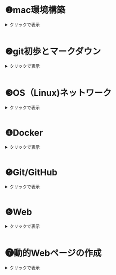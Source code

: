 
# ❶mac環境構築

<details><summary>クリックで表示</summary>

## homebrew
### *homebrewとは*
- MacやLinuxで使えるパッケージマネジャー（ソフトウェアをインストール・管理するための便利ツール）

⇨Homebrewを使うと、ターミナル上から簡単にツールを入れたりアップデートしたりできる。

 <br/>

### *インストール*
1.  公式サイトからインストール用のコマンドを入手（以下）

```
/bin/bash -c "$(curl -fsSL https://raw.githubusercontent.com/Homebrew/install/HEAD/install.sh)"
```

2. terminalに貼り付け実行（パスワードはPCのものを使用）

3. 「Press RETURN to continue or any other key to abort 」が表示されたら、Enterキーで実行

4. 「Installation successful」と出たらインストール完了

5. 以下のコマンドをterminalに入力し、バージョン情報が表示されれば正常
```
brew -v
```

 <br/>

## Git
### *Gitとは*
- コードの変更履歴を記録・管理するためのツール（**ローカル環境**）

    - 特徴：　バージョン管理・履歴・ブランチ機能・共同開発
 <br/>

### *インストール*
Gitは元々インストールされている場合もあるため、まず以下のコマンドで確認する。
```
git -v
```
git versionが表示されればGitは利用可能

*"コマンドラインデベロッパーツールが必要です"と表示された場合はインストールを行う。

完了するとGitが利用できる。

 <br/>

 ## GitHub
 ### *GitHubとは*
- Gitのデータをインターネット上で共有するサービス（**リモート環境**）

    - 特徴：　Gitのリポジトリをクラウド上に・コードの公開・共有

 <br/>

### *Githubアカウント*
Git(hub)の利用にはアカウントの作成が必要
- Github公式サイトにアクセスしてサインアップ⇨
[GitHub](https://github.com/)

<br/>

### *リポジトリの作成*
リポジトリ：　Gitで管理するプロジェクト（コード・ファイル・フォルダ・履歴等）の入れ物

- "New repository"を選択
    - Repository name：プロジェクト名
    - Description(任意)：内容の説明
    - Public / Private：公開設定 *（後で変更可能）*
    - **Initialize this repository with "README file"** ：READMEファイル（説明書）を作る場合チェック☑️



<br/>

## GitHub Desktop
### *GitHub Desktopとは*

- ターミナルを使わなくてもGitを使えるGUIツール

    - 特徴：　管理・コミット（変更記録）・プッシュ・プル・ブランチ切り替え・GitHub接続がカンタンに

<br/>

### *インストール*
1. 公式サイトからアプリをダウンロード⇨[GitHub Desktop](https://github.com/apps/desktop)

2. GitHubアカウントでログイン
3. フォルダやファイルをリポジトリへ登録

<br/>

### *使い方（GitHub Desktop版）*


---
#### push
---
 登録したファイル内容の変更等を保存すると、GitHub Desktop上に反映される

⇨　GitHub Desktop上の"Commit to main"より変更を保存

⇨　"Push origin" でGitHub上にアップロードされる

<br/>

### *使い方（コマンド版）*
ターミナルへのコマンド入力でも同じ操作ができる

git
- clone
- add
- commit
- push
- init
- remote add


<br/>

## Docker
### *Dockerとは*
- アプリと環境設定を丸ごと軽量なパッケージ（＝コンテナ）にすることで、どこでも同じ動作が保証される仕組み
    - イメージ：　コンテナを作るための設計図。OSやソフトウェア、設定が入っている。
    - コンテナ：　実際に動いている実行中の環境＝１つのVM
    - Dokerfile：　イメージを作るためのレシピ。テキストファイルで環境を定義

<br/>

### *インストール*
- Macの場合は**Docker Desktop**を使うとラク

    ⇨DockerはLinuxのVMを使っているため、Desktop版で自動構築してもらうのが簡単

1. 公式サイトからダウンロード⇨[Docker](https://www.docker.com/)

2. アプリケーションフォルダに移動し開く

3. 利用規約に同意、こだわりがなければ推奨設定を利用

4. 動作状況を確認
    - メニューバーに🐳のマークがある場合正常に起動している
    - または、ターミナル上で以下を入力し、バージョン情報が表示されれば正常
    ```
    docker -v
    ```

5. 現在実行中のDockerコンテナを確認

以下のコマンドで起動中のコンテナ一覧が表示される

```
docker ps
```
- `docker ps -a`：すべてのコンテナを表示（停止中含む）
- `docker ps -q`：コンテナIDのみを表示（スクリプトで使うときに便利）

<br/>

## docer-compose
- 複数のDockerコンテナを一括で構成・起動・管理できるツール

- Docker Desktopにcomposeも同梱されており、すぐ使える場合が多い
    - ターミナル上で以下を入力し、バージョン情報が表示されれば正常
    ```
    docker-compose -v
    ```
<br/>

## Visual Studio Code
- 拡張機能が豊富なマルチOSコードエディタ

<br/>

### *インストール*
1. 公式サイトからダウンロード⇨[visuaistudio](https://code.visualstudio.com/)

2. アプリケーションフォルダにインストールして起動
3. 拡張機能でカスタム

    - おすすめカスタム機能⇨[VScodeおすすめカスタム](https://qiita.com/qrrq/items/0e116a59743874d18cb1)

<br/>

### *terminal*
- Macのターミナル（bash,zsh）をVScode内で開いているイメージ

<br/>

## まとめ
以下が確認できればとりあえずOK
- コマンドラインで確認

    - `docker ps`

    - `docker-compose -v`

    - `git -v`

    - `brew -v`

- PCのアプリケーションフォルダで確認

    - github desktop
    - visual studio code

</details>

<br/>

# ❷git初歩とマークダウン

<details><summary>クリックで表示</summary>

## SSH（Secure Shell）
- ネットワークを通じて別のPCと安全に通信するためのプロトコル、SSH鍵ペア（**公開鍵＆秘密鍵**）で認証
- 特徴：暗号化通信、リモートアクセス、トンネリング（他のHTTPなどのプロトコルの通信も安全に）
- **GitHubなど、リモートローカル間でデータをやり取りするにはSSH認証が必要**
- 一般的にHTTPSより安全

**※HTTPS**　ーもう一つの認証方法
- アクセスのたびにユーザー名とパスワード（アクセストークン）を使って認証
- **Web通信**を安全にするために使う

<br/>

### *SSH接続の設定*
#### SSH鍵の作成
1. SShキーを入れるフォルダ（デフォルト）に移動
   ```
   $cd ~/.ssh
    ```
2. コマンドでSSH鍵ペアを生成する
    ```
    ssh-keygen -t rsa
    ```

3. 鍵の保存場所がデフォルトの`~/.ssh/id_rsa `になっていることを確認
4. パスワードの設定（入力が見えないので注意）
5. 任意でパスフレーズを設定（しない場合はエンター）

6. 以下のように生成される

<img src="https://prog-8.com/shared/images/document/34/165533606243.png" width="50%">

引用 > https://prog-8.com/docs/git-env

7. .sshファイル内に鍵が作成できていることを確認
```
ls ~/.ssh
```

#### SSH公開鍵の登録（GitHub）

1. SShキーのフォルダ（デフォルト）に移動
   ```
   $cd ~/.ssh
    ```
2. 公開鍵ファイル内容の閲覧
    ```
    cat id_rsa.pub
    ```
3. `ssh-rsa`から始まり、メールアドレスで終わる長い文字列が公開鍵
4. GitHubにログインし、「Setting > SSH and GPG keys >  New SSH key」へ

   Keyフィールドに先程の公開鍵をコピペ⇨「Add SSH Key」
5. 接続の確認
   ```
   ssh -T git@github.com
   ```
   接続できていれば以下メッセージが表示
   ```
   Hi <Your GitHub Username>! You've successfully authenticated,...
   ```

参考⇩
> https://qiita.com/shizuma/items/2b2f873a0034839e47ce

<br/>

## リポジトリ
リポジトリ：　Gitで管理するプロジェクト（コード・ファイル・フォルダ・履歴等）の入れ物

### *リポジトリの作成*
- "New repository"を選択
    - Repository name：プロジェクト名
    - Description(任意)：内容の説明
    - Public / Private：公開設定 *（後で変更可能）*
    - **Initialize this repository with "README file"** ：READMEファイル（説明書）を作る場合チェック☑️



## clone
- リモート上のリポジトリをローカルに履歴やブランチごとコピーすること
    - 特徴：　ローカルで編集可、バックアップ、バージョン管理

## commit
- ローカルリポジトリ内で変更を保存する操作
    - ファイルの状態、作成者、タイムスタンプなどの情報をもつ
    - コミットメッセージ：変更点を説明するコメントで、履歴を振り返るときに大事

## push
- commitをリモートリポジトリに送信する操作
    - 共有、バックアップになる

<br/>

### *Clone〜Pushまでの流れ　【GitHub Desktop ver.】*
[terminal(コマンド)で行う場合はコチラ](#clonepushまでの流れgitコマンドver)

＜はじめに＞
必要に応じて、ローカル上にGitのリポジトリ（履歴を管理する場所）を作成する。
- プロジェクトのフォルダ内で実行すると、”.git”という隠しフォルダが作成される。（これはバージョン管理に必要な情報を記録する）
- コマンドは以下⇩
    ```
    git init
    ```

＜Clone＞

すでにリモート環境にあるリポジトリを履歴ごとローカルにコピー⇩
```
Git clone <repositoryのURL>
```

＜commit＞

1. commitの準備として、記録したい変更を指定する(ステージング)
```
#変更したファイル名を指定
git add <file>

#現在のフォルダとその中のすべての変更をまとめて指定
git add .
```

2. ステージングした変更をリポジトリに記録（＝Commit）
```
git commit -m "<commit message>"
```

＜push＞

1. ローカルとリモートの接続を設定(リモートリポジトリ名の`<name>`は、通常は`origin`)
```
git remote add <name> <remote_repository_url>
```

2. commitをpush（`<branch＿name>`は送信したいブランチ名、mainやmasterなど）

```
git push <remote_name> <branch_name>

#通常は
git push origin main
```

<br/>

### *Clone〜Pushまでの流れ　【Gitコマンドver.】*

＜Clone＞

1. GitHub Desktopを開き、GitHubアカウントでログイン

2. - 既存リポジトリがない場合

     "Clone a repository from the Internet"を選択
   - 他のリポジトリがある場合

        左上のメニューバーからFile >Clone Repositoryを選択

3. タブからGitHub.com　>　リポジトリ一覧からクローンしたいリポジトリを選択
4. ”Local Path”からローカル上でのコピー先を選択
5. クローンが完了するとGitHub Desktopの画面がクローンしたリポジトリの管理画面に切り替わる

＜commit＞

1. 編集したファイルを保存（必須）

2. GitHub Desktopを開き、保存した変更点が表示されていることを確認

3. 画面左下のCommit Massage（Summary）を記入

4. ”Commit to main”をクリックする

＜push＞

1. GitHub Desktopの画面右上にある"Push origin" をクリック

2. GitHub上で変更点が反映されていれば成功

<br/>

## まとめ
- 安全な通信にはSSH接続が必要
- リモート・ローカル環境間でデータ転送（clone・pushなど）をするにはまずSSH接続
- コマンドを使う時は「現在地cd」と「コマンド」、「接続先」を確認

<br/>

</details>

<br/>

# ❸OS（Linux)ネットワーク

<details><summary>クリックで表示</summary>

## ネットワーク通信の設定
※今回は共有ネットワーク環境へのSSHアクセスを想定

1. SSH接続用の秘密鍵を用意、配置する
- pemファイル（鍵や証明書情報のテキストファイル）をホームディレクトリに配置
   - ない場合は`.ssh`に配置する
   ```
    #.sshの権限を一時変更
    chmod 700 .ssh/

    #pemファイルをダウンロード > .sshへ移動
    mv Downloads/<秘密鍵名.pem> .ssh/

    #pemファイルの権限変更
    chmod 600 .ssh/<秘密鍵名.pem>.pem
    ```

2. リモート環境にログインする

```
# -iで秘密鍵を指定
ssh -i ~/.ssh/<秘密鍵名.pem> <ユーザー名>@<ホスト名またはIPアドレス>
```
**＜2回目以降の接続は上記のコマンドのみ入力すればログイン可能＞**

<br/>

## シェルコマンドの実行
シェルコマンド：コンピュータに指示する言葉

オプション：コマンドの後ろにつけて指示を細かく調整する（-〇〇）

Tab補完：コマンドやファイル名などを、途中で予測して補完してくれる機能

### *基本のシェルコマンド*

#### 場所
- `cd`…ディレクトリに移動
  ```
  #パスを確認
  cd ~/<目的とするディレクトリ名>
  ```
- `find`…特定の条件でファイルやディレクトリを探す
  ```
  #カレントディレクトリ以下から特定の名前のファイルを探す

  find . -name "hoge.txt"
  ```
- `mv`…ファイル移動・ファイル名変更
  ```
  #sampleをDocumentsフォルダへ
  mv sample.txt ~/Documents/

  #oldnameからnewnameへ名称変更
  mv oldname.txt newname.txt
  ```
- `pwd`…カレントディレクトリの絶対パスを表示

#### 表示
- `ls`…ディレクトリ内容の表示
  - `ls -l`：詳細表示(権限や更新日時なども表示)
  - `ls -a`：隠しファイルを含む全てを表示
  - `ls -d`：ディレクトリ自体の内容を表示（中身ではない）
  - `ls -ld`：ディレクトリ自体が存在するかの確認

- `cat`…ファイル内容の全表示（コマンドライン上で）
- `less`…ファイル内容のページごと表示（別ウィンドウで）
    - q：終了　
    - /：検索

#### 作成
- `mkdir`…新しい空ディレクトリの作成
  ```
  mkdir <作成したいディレクトリ名>
  ```

- `touch`…新しい空ファイルの作成(既存のファイル名を指定すると、タイムスタンプのみ更新)
  ```
  touch <作成または更新したいファイル名>
  ```


#### 完全削除（注意！）
- `rm`…ファイル削除
  - `rm -r`…ディレクトリごと削除
  - `rm -i` …削除前に確認（`rm: remove 'file.txt'?`など）

#### その他操作
- `cp`…ファイルをコピー
- `grep`…検索
- `head`/`tail`…先頭/末尾の数行を表示
- `diff`…ファイルの差分を比較
- `wc`…文字数をカウント
- `tar`…アーカイブ（複数ファイルを一つにまとめる）**⇨圧縮はしない**
  ```
  tar [オプション] [アーカイブファイル名] [アーカイブするファイルまたはディレクトリ]
  ```
    - `-c`：新しいアーカイブファイルを作成
    - `-x`：アーカイブファイルを展開

- `zip`…**複数をまとめる＋圧縮**
  ```
  zip（作るZipファイル名）（圧縮するファイル）
  ```
- `unzip`…解凍

#### 特殊記号
- `*`/`?`：ワイルドカード、伏字として使える
- `|`：パイプ、前のコマンドの出力をそのまま次のコマンドに適用
- `>`：リダイレクト、出力を>の右側のファイルに上書き

<br/>

### *＋αコマンド*
<details><summary>クリックで表示</summary>

- `ln`：リンクを作成
  - ハードリンク：元ファイルの中身（inode）を見て、それにつながる別の入口を作成（＝共有）
    ⇨元ファイル消えてもデータ残る
    ```
    ln ファイル名 リンク名
    ```

  - シンボリックリンク：元ファイルへのパスを記録した別ファイルを作成（≒ショートカット）
    ⇨あくまでもショトカなので、元ファイルが消えたら消える
    ```
    ln -s target_directory リンク名
    ```

- `tr`
- `sed`
- `awk`
- `cut`
- `sort`
- `uniq`
- `comm`
- `date`


<br/>

</details>

<br/>

### *vim(vi)*
vim：テキストエディタviの拡張版、高い拡張性と軽い動作
- コマンド上で全て完結
- キーボードで全て操作可能
    - インサートモード：文字の編集
    - コマンドモード：コマンドの実行

#### 使い方
1. ターミナル上で編集したいファイルを指定
   ```
   vim <ファイル名>
   ```

2. vim画面が開く⇨`i`を入力するとインサートモードで編集できる
3. 編集後`esc`でコマンドラインモードへ
4. vimを閉じてターミナルに戻る
   - 保存: `:w`
   - 保存して終了: `:wq` または `:x`
   - 別の名前で保存: `:w <新しいファイル名>`
   - 変更がなければ終了: `:q`
   - 変更があっても強制終了: `:q!`
   - 強制的に保存して終了(権限チェックをすっ飛ばし、擬似sudo状態で書き込める): `:wq!`

## 権限
### *権限 rwxとは*
- ファイルやディレクトリに対するアクセス制御、「誰が」「何の操作を」できるか示す
- r(read・読み取り)、w(write・書き込み)、x(execute・実行)

  - **ファイルの場合**

    r：ファイル内容閲覧（＝`cat`,`less`コマンドが使える）
    w：編集・修正・削除可（＝`echo`,`rm`）
    x：ファイルをプログラムとして実行可
  - **ディレクトリの場合**
    r：ディレクトリ内のファイル名表示（＝`ls`）、**ファイルの中身を見るにはファイルの読み取り権限が別で必要**
    w：ディレクトリ内にファイル作成・名前変更・削除ができる（＝`touch`,`mkdir`,`mv`,`rm`）
    x：**ディレクトリ内に入れる**（＝`cd`）


    ⚠️たとえファイルアクセス権限があっても、そのファイルのあるディレクトリのxがないと操作できない！

<br/>

### *権限の表現方法*
- ユーザー権限は、ファイル所有者（User）・ファイルのグループ（Group）・その他（Others）の順で９ケタで表示される
  ```
  #U=rwx, G=r-x, O=r--の場合

  -rwxr-xr--  1 user group 4096 Apr 20 10:00 my_file.txt
  ```


- 各ユーザーの権限rwxは、０〜７の数字でも表現できる
- r=4, w=2, x=1となっており、権限はこの和で表現される
  - 例：r-x = 4+0+1=5（読み取り＋実行権限あり）
- `chmod`で権限を変更できる
  - ```
    chmod u+x my_script.sh  　# 所有者に実行権限を追加
    ```
  - ```
    chmod 755 my_executable 　# 数値で三者の権限を指定
    ```

参考 > https://qiita.com/shisama/items/5f4c4fa768642aad9e06

<br/>

### *基本の権限コマンド*
   - `chmod`…権限変更
   - `sudo`…＜一時的に＞管理者権限で実行（管理者はroot）

```
# ディレクトリを他人のホームディレクトリに作成

sudo -u <ターゲットユーザー名> mkdir /home/<ターゲットユーザー名>/<作成したいディレクトリ名>
```

   - `sudo -i`…一時的にrootとしログインした状態に
   - `su`…＜完全に＞ユーザー切り替え、パスワード必要、`exit`で元のユーザーへ
   - `chown`…所有者の変更
   - `chgrp`…グループを変更(グループ権限を利用したいときなど)

   - `tmp`…一時ファイルや一時ディレクトリを保存するディレクトリ
     - 通常はホームディレクトリ下に既存
     - 誰でも書き込み可能（＝一時的なファイルの共有場所になる）

<br/>

## ネットワーク通信
### *ローカルとリモート（インスタンス）間のファイル送受信*
#### scp（Secure Copy）
SSHプロトコルを使ったファイルの送受信、安全
- **リモート⇨ローカル**
  ```
  #基本（-iで秘密鍵ファイルを指定）
  scp -i <ローカルの秘密鍵ファイルパス> <リモートのユーザー名>@<リモートホスト>:<リモートのディレクトリパス>
  ```
  - 例(リモートishikawa@18.181.175.189にある、example.txtというファイルを、ローカルDesktopにコピー)
  ```
  scp -i ~/.ssh/training-2025-ishikawa.pem ishikawa@18.181.175.189:~/Kensyu/example.txt ~/Desktop/
  ```

- **ローカル⇨リモート**
  ```
  # ディレクトリの場合`-r`もつける
  scp -r <秘密鍵> <ローカルのディレクトリパス> <リモートのユーザー名>@<リモートホスト>:<リモートのディレクトリパス>

  ```
  - 例
  ```
  scp -r -i ~/.ssh/training-2025-ishikawa.pem ~/Desktop/test ishikawa@18.181.175.189:~/Kensyu/
  ```

#### curl
  様々なプロトコル（HTTPなど）でデータ転送（＝スクリプト向き）
- **Webコンテンツの取得やAPI連携**
  ```
  # ページのHTMLデータを取得
  curl <URL>
  ```

#### wget
 Webからのファイルダウンロードに特化
- Web上のファイルやサイト全体のDLに向く
  ```
  wget <URL>
  ```

<br/>

### *IPアドレス*
ネットワーク上でデバイスを識別し、通信を可能に
- グローバルIPアドレス
  - ネット上の住所、世界で一意
  - ISPが割り当て（動的か固定）
  - ネットと直接通信
- ローカルIPアドレス
  - ローカル上の住所、そのローカル上では一意
  - ルーターが自動割り当て
  - NATによりグローバルIPに変換して通信している

#### IPアドレスの確認
- グローバルIP
  ```
  curl ifconfig.me
  ```

- ローカルIP
  - コマンド
    ```
    # en0は、PC内でWifiを扱っている部分
    ifconfig en0
    ```
  - 設定から

    「システム設定 > ネットワーク > WiFi詳細 > TCP/IP」

<br/>

### *通信系コマンド*
- `ping`…「あるホスト（IPやドメイン）に対して通信が届くか」を調べるコマンド(疎通確認)
  - 他者のPCとの通信
    ```
    ping <通信したいPCのローカルIPアドレス>
    ```

  - 公式サイトとの通信
    ```
    ping <サイトのアドレス>
    ```

<br/>

## まとめ
- ネットワークへのSSH接続をする場合、**秘密鍵**を忘れずに
- コマンドライン上で直接ファイル編集をしたい場合は、適宜vimを使う
- **権限解決**は超大事！ファイル・ディレクトリの権限をそれぞれ確認し、適宜`chmod`
- ローカル・リモート間のデータ送受信は`scp`
- `ping`（疎通確認）はよく使う


</details>

<br/>

# ❹Docker

<details><summary>クリックで表示</summary>

## 仮想化
- 一つの物理的なコンピュータ上で、複数のコンピュータ環境を同時に動作させる技術
- 使いたいハード環境の再現も可（Switchでファミコンのゲームができるみたいな＝ファミコンのような動作環境をソフトウェアで作ってSwitchに入れてる）

  *ホスト型*
  - ハードウェアの上のホストOSにインストールし、その上でゲストOSを管理する
  - OSの上にOSを載せるので負荷大きい

  *ハイパーバイザー型*
  - ハードウェアにインストールし、その上でゲストOSを管理
  - CPU・メモリなどを独立したVMにする、**それぞれがOS（ゲストOS）をもつ**
  - アプリ同士の干渉がない

  *コンテナ型*
  - ホストOSにインストール、その上でアプリケーションを管理
  - アプリ＋実行用の設定等をコンテナという単位で分割、**ホストOSのカーネルを共有**(＝OSレベルでの仮想化)
  - ゲストOSが存在しない⇨起動早い
  - 軽量で高速、移植性が高い、デプロイしやすい


## Docker Engineとは
コンテナ型仮想化ソフトウェア。ホストOSのカーネルを使って動作しており、この上にコンテナを乗せられる。

- **docker CLI**
Docker Engine用のコマンドラインツール

<br/>

## Dockerとは
- コンテナ型仮想化を行うプラットフォームの一つ
  - 環境の再現性高い（パッケージなので）
  - アプリ配布・デプロイが簡単
  - アプリが小さく分割でき、開発が効率化
  - リソース効率が高い（負荷小さい）
  - CI/CDの効率化

### *Dockerの仕組み*
- アプリと環境設定を丸ごと軽量なパッケージ（＝Dockerイメージ）にし、イメージからコンテナという実行環境を起動する
⇨どこでも同じ動作が保証される仕組み

    - Dockerfile：　イメージのレイヤーを作るための設計図。テキストファイルで環境を定義
      - レイヤー式なので、既存のイメージに追加するだけでOK（欲しいコマンドなど書き足す）

    - **イメージ**：　コンテナを作るためのテンプレート。ソフトウェア・設定に関するファイルやメタ情報が入ったレイヤー構造をもつ

    - **コンテナ**：　実際に動作する実行環境＝１つの軽量なVM

- ①既存のイメージを用いてコンテナを作る方法と、②Dockerfile⇨イメージ⇨コンテナの順に作る方法がある


## ①コンテナ起動（既存のイメージを用いる）

### 前提条件
- Docker Desktopがインストール済み
- ターミナルが起動できる

※今回は Ubuntu公式Dockerイメージを使用

### *新しくコンテナを作る*
1. Dockerがインストールされていることを確認
   ```
   docker -v
   ```
2. Docker Hubから、Ubuntu公式イメージをダウンロード
   ```
   docker pull ubuntu
   ```
3. コンテナを起動`docker run`ー　実行するコマンドを指定しないと停止するので、通常はrunのみでは使わない

   ```
   # 対話的なシェルを起動（一般的なコマンド・コンテナ操作が可能）

   docker run -it ubuntu /bin/bash
   ```
4. 起動中のコンテナを確認

   ```
   docker ps
   または
   docker container ls [option]
   ```
- `docker ps -a`：すべてのコンテナを表示（停止中含む）
- `docker ps -q`：コンテナIDのみを表示（スクリプトで使うときに便利）

※今いるコンテナの名前（ID）を知りたい場合`docker ps`は使えないので以下を使う
```
echo $CONTAINER_NAME
```

5. コンテナを停止
   ```
   docker stop <コンテナ名またはID>
   ```
## ②コンテナ起動（Dockerfile⇨イメージ⇨コンテナの順に作る）

1. Dockerfileを読み込んで、指示された手順を実行し、最終的にDockerイメージを生成
   ```
   docker build [オプション] [Docker fileのあるディレクトリパス]
   ```

2. イメージからコンテナを作る（既存の場合と同じ）
   ```
   docker run -it ubuntu /bin/bash
   ```

<br/>

## *既存のコンテナに入る*
1. コンテナを動かす
   ```
   docker start <Dockerの名前かID>
   ```
2. 動かしたコンテナに入る
   （実行中のコンテナ内で新しいコマンドを実行する`exec`）
```
docker exec -it <DockerのID> /bin/bash
```

<br/>

## コンテナ内での操作
- 対話的なシェルを起動していれば、通常のシェルコマンド（`ls` など）でOK
-  vimを開くとき
コンテナ内でのvimインストールが必要（その後は通常と同じ）
```
apt-get update
apt-get install vim
```

※Dockerfileを作る時点でvimの設定を入れておけば、インストールは不要になる

<br/>

### イメージタグとバージョン指定
タグ：イメージのバージョンを識別・特定するラベル

⇨バージョン指定することで、完全に同じ環境を再現できるように

`ubuntu:20.04`＝イメージ名：タグ
※指定しないと`latest`タグになる（非推奨）

<br/>

## バインドマウント
- ホストマシン（Dockerが動作しているPC）のファイル・ディレクトリを、コンテナ内にマウント（接続）する（≒共有フォルダ）
- コンテナ内で変更すると、元ファイルも連動
  - コード変更のたびにコンテナを再構築する必要がなくなる
  - コンテナを削除してもホスト上にデータ残る

<br/>

### *マウントのしかた*
1. マウントしたいホストOSのディレクトリに移動
2. 以下で新たなコンテナを作成
   ※バインドマウントは既存のコンテナにはつけられない

```
<マウントしたいホストOSのディレクトリ> % docker run -it --mount type=bind,source="$(pwd)",target=/app ubuntu /bin/bash
```

またはターミナル上で
```
docker run -it --name <作るコンテナ名> -h dirtest --mount type=bind,src=<ローカルのパス>,dst=/app/dm_test ubuntu /bin/bash
```

<br/>

#### オプション-it
`docker run`に必須のオプション
- コンテナ内でのコマンド入力が可能に・コンテナの出力がターミナルに表示されるようになる

*詳細*

`-i`（ローカルの入力をコンテナの標準入力に接続）と、`-t`（コンテナ内のプロセスがターミナルで動作しているかのように振る舞う）を合体

<br/>

## リモート環境でコンテナを操作
1. リモート環境に接続（SSH）
   ```
   #例
   ssh -i ~/.ssh/training-2025-username.pem <username>@3.112.222.235
   ```
2. 基本コマンドは同様
3. ⚠️**バインドマウントのみ注意**

   直接ローカルからファイルをマウントすることはできない（リモートホストへのファイル転送を挟む必要がある）

   1. ローカルファイルをリモートに転送（scp）
   ```
   # デスクトップのtestディレクトリをリモートのKensyuに転送

   scp -r -i ~/.ssh/training-2025-ishikawa.pem ~/Desktop/test ishikawa@3.112.222.235:~/Kensyu/
   ```
   2. リモートのパス（ローカルファイルを入れたところ）を指定し、バインドマウントした新しいコンテナを作成

    ```
    # リモートホストのKensyuと、コンテナ上の/dm_testをマウント

    docker run -it --name remote_dm -h dirtest --mount type=bind,src=/home/ishikawa/Kensyu/test,dst=/app/dm_test ubuntu /bin/bash
    ```

    3. マウントしたディレクトリに移動し、ローカルのディレクトリ（ファイル）があるか確認
    `cd` `ls -l`

## volume
ボリューム：Docker上にあるデータの永続的な保管場所（≒ハードディスク）


<br/>

## 基本コマンドまとめ
- `docker pull`：イメージを取得
- `docker run`：新しくコンテナを作る
- `docker images``docker image ls`：保存されているイメージを確認
- `docker rm`：コンテナを削除・`rmi`だとイメージを削除
- `docker exec`：実行中のコンテナ内に命令する
- `docker cp`：ホストーコンテナ間でコピー（同期は無し）
- `docker start`：既存のコンテナを起動
- `docker top`：コンテナ内で動作しているプロセスを表示

- `image build`：Dockerfileからイメージを作成

<br/>

## 基本オプションまとめ
- `-it`：`docker run`に必須のオプション
  - コンテナ内でのコマンド入力が可能に・コンテナの出力がターミナルに表示されるようになる
- `-d`：バックグラウンドでコンテナを実行
  - 常に動作させるアプリなど
- `--name`：名前をつける

<br/>

## docker-compose
- 複数のDockerコンテナを一括で構成・起動・管理できるツール
- Yamlファイルにすることで、複数のdockerコマンドをまとめて実行可能

- Docker Desktopにcomposeも同梱されており、すぐ使える場合が多い
    - ターミナル上で以下を入力し、バージョン情報が表示されれば正常
    ```
    docker-compose -v
    ```

<br/>


<br/>

</details>

<br/>

# ❺Git/GitHub

<details><summary>クリックで表示</summary>

## Git
### *Gitとは*
- コードの変更履歴を記録・管理するためのツール（**ローカル環境**）

    - 特徴：　バージョン管理・履歴・ブランチ機能・共同開発

※インストール等については[Mac環境構築](#git)を参照

 <br/>

 ## GitHub
 ### *GitHubとは*
- Gitのデータをインターネット上で共有するサービス（**リモート環境**）
- 特徴：　Gitのリポジトリをクラウド上に・コードの公開・共有

<br/>

## GitHub Desktop
### *GitHub Desktopとは*

- ターミナルを使わなくてもGitを使えるGUIツール

    - 特徴：　管理・コミット（変更記録）・プッシュ・プル・ブランチ切り替え・GitHub接続がカンタンに

<br/>

##　基本用語
- リポジトリ：Gitで管理するプロジェクト（コード・ファイル・フォルダ・履歴等）の入れ物
- working directory（ワークツリー）：ファイルを作成したり編集するディレクトリ
- staging area（インデックス）：次にコミットする変更を一時的に保管

*使い方*

## ①GitHub Desktopの場合
[コマンドの場合はこちら](#コマンドの場合)

### *リポジトリの作成*

- "New repository"を選択
    - Repository name：プロジェクト名
    - Description(任意)：内容の説明
    - Public / Private：公開設定 *（後で変更可能）*
    - **Initialize this repository with "README file"** ：READMEファイル（説明書）を作る場合チェック☑️


<br/>

## ②コマンドの場合（ローカル）

### *リポジトリの作成〜コミットまで*
1. プロジェクト用のルートディレクトリを作成し、移動
   ```
   cd ~/Documents
   mkdir IT-training
   cd IT-training 
   ```
2. `.git`ディレクトリgitのバージョン管理情報全てを格納する隠しディレクトリ）を配置
   - これをルートディレクトリ下におくことでプロジェクトがgitの管理下に入る
  ```
  git init
  ```
3. リポジトリのワーキングディレクトリ下で新規ファイルを作成
   ```
   touch 0423.txt
   ```
4. 新規ファイルをステージングエリアに追加
   ```
   git add 0423.txt
   ```
5. 必要に応じて`git status`で状態を確認
   - ワーキングディレクトリの状態（ステージングまで反映されていない変更やファイルの確認など）
   - ステージングエリアの状態（`git add`されたファイル情報）
6. ステージングエリアの内容をコミット
   ```
   #-m以下はコミットメッセージ
   git commit -m "Add new file: 0423.txt"
   ```
7. `git status`でコミットできているか確認
8. ファイル内容を編集した場合も、同様にadd⇨commit

<br/>

### コミットを修正・取り消す
HEAD：最新のコミット
- `git reset`
  - `--soft`：ステージング・ワーキングの内容は変更せずに、HEADを指定したコミットにする（前のコミットでの変更は、「ステージ前」として残る）
  - 直前のコミットを修正したい場合
  - `--mixed`：ステージングの内容をクリア（前のコミットでの変更は、「ステージ前」として残る）
  - 間違えたコミットを取り消し、ステージングからやり直す場合
  - `--hard`：指定したコミット時の状態に戻す（それ以降のコミット内容は全て破棄）
  - ローカルで履歴を完全削除したい場合（非推奨）

<br/>

- `git log`:リポジトリのコミット履歴を表示する

<br/>

## ブランチ
- プロジェクトの履歴・機能を枝分かれ上に表すもの
  - 並行作業・分離しての機能開発やバグ修正・実験に向いている
- main branch：リポジトリにデフォルトであるブランチ、最終的に全てマージされる幹

### ブランチの作成
1. ブランチの状態の確認（＊ついているのが現在地）
   ```
   #-aでローカル・リモート両方のブランチを表示
   git branch -a
   ```
2. 新しいブランチの作成（新しいブランチは、最初元のブランチと同じ情報をもつ）
   ```
   git branch <ブランチ名>
3. 作成したブランチに切り替える
   ```
   git checkout <切り替えたいブランチ名>
   ```

### ブランチでの操作
1. 操作したいブランチに切り替え`git checkout`
2. ブランチ上でファイルを編集しコミット
3. ブランチ上でpush
4. 元のブランチ（mainなど）にマージする

### GitHubからcloneして編集・Pushする場合
1. GitHubの目的のリポジトリからclone
   ```
   git clone <リポジトリURL>
   ```
2. cloneしてきたリポジトリに移動
3. ブランチの作成・編集・add・commit
4. リモートリポジトリにpush
   ```
   git push -u origin ishikawa
   ```
5. GitHub上に変更が反映されているか確認⇨プルリクエスト
6. マージ

`git stash`：コミットせずに変更内容を保存したいときに、一時的に保存する

※別の場所に移動してコミットする（コミットはしたい）場合はそのまま移動してコミットすればいい



</details>

<br/>

# ❻Web
<details><summary>クリックで表示</summary>

- Webブラウザ：PC等にインストールされているソフトウェア、Chrome・Safariなど
- Webサーバー：インターネットに接続されたコンピュータで動作するソフトウェア、nginx・Apacheなど
- DNSサーバー：ドメイン名（人間の指示）に対応するIPアドレスを特定する

## Webサイトの表示（クライアント-サーバーモデル）
1. ドメイン名（https〜）を入力⇨WebブラウザがHTTPリクエストを作成
   - どのWebサーバーに何を要求しているか等の情報を含む
2. DNSサーバーがドメイン名をIPアドレスに変換⇨Webブラウザに返す
3. ブラウザがWebサーバーに接続
4. Webサーバーがブラウザからのリクエストを受け取る
5. 要求されたデータを含む**HTTPレスポンス**をブラウザに返す
6. ブラウザは受け取った内容を画面に反映
   - HTML：基本表示
   - CSS：見た目の装飾
   - JavaScript：動的な動き

## HTML
- Webページを作成するためのマークアップ言語（＝テキストを<>で囲むことで役割を定義する）
- HTML5は最新主要バージョン


### HTMLを書く
```
<!DOCTYPE html>　＃HTML5であることを宣言
<html lang="ja">
<head>　＃画面表示されない設定（文字コード・タイトルなど）
    <meta charset="UTF-8">
    <title>ページのタイトル</title>
</head>
<body>
    <h1>見出し</h1>　＃数字が大きくなると重要度下がる
    <p>これは段落です。</p>
    <a href="https://www.example.com">リンク</a>
    <img src="image.jpg" alt="説明">
</body>
</html>
```


## HTTP/HTTPS
- WebブラウザとWebサーバーがやり取りするための通信プロトコル（規約）
  - リクエスト：ブラウザ⇨サーバー
    - Method：要求する操作内容
    - URL：リソースの場所
    - ヘッダー：リクエストへの追加設定（ブラウザ種類の指定など）
    - Body：データの内容

  - レスポンス：サーバー⇨ブラウザ
    - ステータスコード：処理結果を表す3桁の数字（200OK、404NotFoundなど）
    - ヘッダー：追加情報（データ形式など）
    - Body


- ステートレス：過去のリクエストやレスポンスの履歴は保持しない⇨保持するには別でCookie等を用いる
- HTTPS：暗号化したもの

## HTMLを表示する
①ローカル上で直接開く

![イメージ①](https://github.com/Suzuka-Ishikawa/IT-training/blob/main/img/web%E4%BB%95%E7%B5%84%E3%81%BF%E2%91%A0.png)

HTMLファイルを検索バーにドラッグor Finderで開く

```
# fileプロトコル：ファイルシステムを介してローカルと直接やり取り
file:///Users/…
```

②ローカルにnginxを導入

![イメージ②](https://github.com/Suzuka-Ishikawa/IT-training/blob/main/img/Web%E4%BB%95%E7%B5%84%E3%81%BF%E2%91%A1.png)


1. Homebrewを通してnginxをインストール⇨起動
   ```
   brew install nginx
   brew services start nginx
   ```
2. nginx設定ファイルを開き、http>server>rootを確認（ここがアクセス先になる）
3. 必要に応じて設定を変更
   ```
   vim /usr/local/etc/nginx/nginx.conf

   # rootの後がパス、indexの後が最初に探すファイル名
   root   /Users/brainsadmin20250401/Documents;
            index  index.html index.htm test.html;
   ```
4. 設定のテスト（構文エラーがないか）
   ```
   sudo nginx -t
   ```
5. 変更を反映（リロード）
   ```
   brew services reload nginx
   ```
6. ブラウザでアクセス
   ```
   http://localhost:8080/test.html
   ```

③Dockerでnginxコンテナを起動

![イメージ③](https://github.com/Suzuka-Ishikawa/IT-training/blob/main/img/Web%E4%BB%95%E7%B5%84%E3%81%BF%E2%91%A2.png)

1. Dockerデスクトップを起動
2. nginx公式イメージをインストール
   ```
   docker pull nginx
   ```
3. 「ポートマッピング」＋「目的のファイルとバインドマウント」したコンテナを起動する
   ```
   docker run -it -d -p 8080:80 --name test_nginx4 -v /Users/brainsadmin20250401/Documents://usr/share/nginx/html nginx:latest
   ```
4. ②と同じく`localhost:8080`からのドメインで検索
   ```
   http://localhost:8080/test.html
   ```

### Dockerでのnginx起動が便利な理由
nginxを直接OSにインストールしてしまうと…
- nginx本体をアンインストールしても、設定ファイル等が残ってしまう（バグを起こすことも）

## Dockerのポートマッピング
- 隔離されたコンテナのポートと、ホストOSの特定のポートを関連づける
- ホストOSからhttp://localhost:8080 にアクセスすると、コンテナ内のWebサーバーに接続
  ```
  docker run -p 8080:80 my-web-app
  ```

## file/HTTPプロトコルの違い
- `file:///`
  - ローカル上のファイルシステムに直アクセス
  - 直接ファイルを読み込みレンダリング（＝Webサーバーを介さない）
- `HTTP`
  - WebサーバーとWebブラウザが通信するためのプロトコル
  - `localhost`の場合は、ローカル上（PCなどのコンピュータ）で動作しているWebサーバーに対してリクエスト

<br/>

# まとめ
- WebページはWebブラウザとWebサーバーが、HTTPというプロトコル（規則）に則ってデータを送受信することで表示される
- その過程で、IPアドレスを扱うDNSサーバーや、Dockerコンテナと紐付けるポートマッピングが仲介することが多い
- WebサーバーはDockerコンテナ上に構築すると管理や移籍が楽＆キレイ

</details>

<br/>

# ❼動的Webページの作成

<details><summary>クリックで表示</summary>

## 今回のゴール
" EC2上の任意インスタンス上にdocker上でwebサーバ（nginx）が稼働し、ブラウザからアクセスすると動きのあるページが閲覧できる "
- コンテナは決められたEC2インスタンスで稼働する
- あらかじめ決められた条件（ポート等）を満たしている
- 稼働した元となるコード（index.htmlやDockerファイル等）はGitHub上にアップロードされている
- README.mdがあり、そこには構築が記載され、環境が再現可能

<br/>

## Dockerfileの作成

</details>

<br/>